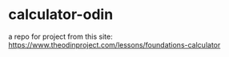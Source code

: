 # calculator-odin
a repo for project from this site: https://www.theodinproject.com/lessons/foundations-calculator
